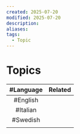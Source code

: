 ```yaml
---
created: 2025-07-20
modified: 2025-07-20
description: 
aliases: 
tags:
  - Topic
---
```

# Topics

| #Language | Related |
| :-------: | :-----: |
| #English  |         |
| #Italian  |         |
| #Swedish  |         |
|           |         |
